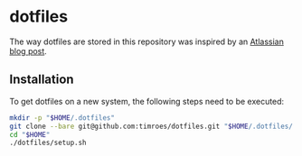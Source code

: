 # dotfiles

The way dotfiles are stored in this repository was inspired by an [Atlassian blog post](https://www.atlassian.com/git/tutorials/dotfiles).

## Installation

To get dotfiles on a new system, the following steps need to be executed:

```sh
mkdir -p "$HOME/.dotfiles"
git clone --bare git@github.com:timroes/dotfiles.git "$HOME/.dotfiles/.git"
cd "$HOME"
./dotfiles/setup.sh
```
